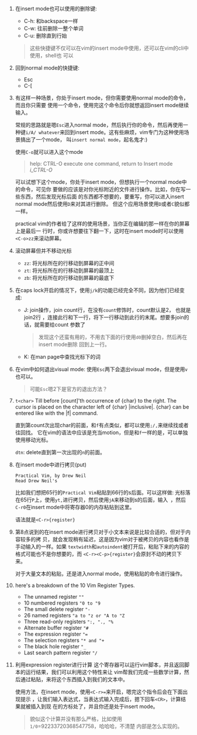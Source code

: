 1. 在insert mode也可以使用的删除键:

   * C-h: 和backspace一样
   * C-w: 往前删除一整个单词
   * C-u: 删除直到行始

   > 这些快捷键不仅可以在vim的insert mode中使用，还可以在vim的cli中使用，shell也
     可以

2. 回到normal mode的快捷键:

   * Esc
   * C-[

3. 有这样一种场景，你处于insert mode，但你需要使用normal mode的命令，而且你只需要
   使用一个命令，使用完这个命令后你就想返回insert mode继续输入。

   常规的思路就是嗯`Esc`进入normal mode，然后执行你的命令，然后再使用一种键`i/A/
   whatever`来回到insert mode。这有些麻烦，vim专门为这种使用场景搞出了一个mode，
   叫`insert normal mode`，起名鬼才:)

   使用`C-o`就可以进入这个mode

   > help: CTRL-O		execute one command, return to Insert mode   *i_CTRL-O*

   可以试想下这个mode，你处于insert mode，但想执行一个normal mode中的命令，可见你
   要做的应该是对你光标附近的文件进行操作。比如，你在写一些东西，然后发现光标后面
   的东西都不想要的，要重写，你可以进入insert normal mode然后使用`D`来对其进行删除。
   但这个应用场景使用`D`或者`C`貌似都一样。

   practical vim的作者给了这样的使用场景，当你正在编辑的那一样在你的屏幕上是最后一
   行时，你或许想要往下翻一下，这时在insert mode时可以使用`<C-o>zz`来滚动屏幕。

4. 滚动屏幕但并不移动光标

   * `zz`: 将光标所在的行移动到屏幕的正中间
   * `zt`: 将光标所在的行移动到屏幕的最顶上
   * `zb`: 将光标所在的行移动到屏幕的最底下
5. 在caps lock开启的情况下，使用`j/k`的功能已经完全不同，因为他们已经变成: 
   * J: join操作，join count行，在没有`count`修饰时，count默认是2， 也就是join2行
     ，连接此行和下一行，将下一行移动到此行的末尾。想要多join的话，就需要给count
	 参数了

	 > 发现这个还蛮有用的，不用去下面的行使用`d0`删掉空白，然后再在insert mode删除
	   回到上一行。

   * K: 在man page中查找光标下的词

6. 在vim中如何退出visual mode: 使用`Esc`两下会退出visual mode，但是使用`v`也可以。
   
   > 可能`Esc`嗯2下是官方的退出方法？

7. `t<char>` 
   Till before [count]'th occurrence of {char} to the right.  The cursor is placed
   on the character left of {char} |inclusive|.  {char} can be entered like with 
   the |f| command.

   直到第count次出现char的前面，和`f`有点类似，都可以使用`;/,`来继续找或者往回找。
   它在vim的语法中应该是充当motion，但是和`f`一样的是，可以单独使用移动光标。

   `dtn`: delete直到第一次出现的`n`的前面。

8. 在insert mode中进行拷贝(put)
   ```text
   Practical Vim, by Drew Neil
   Read Drew Neil's
   ```
   比如我们想把65行的`Practical Vim`粘贴到66行的s后面。可以这样做:
   光标落在65行`P`上，使用`yt,`进行拷贝，然后使用`jA`来移动到s的后面，输入` `，然后
   `C-r0`在insert mode中将寄存器0的内存粘贴到这里。

   语法就是`<C-r>{register}`

9. 第8点说到的在insert mode进行拷贝对于小文本来说是比较合适的，但对于内容较多的拷
   贝，就会发现稍有延迟，这是因为vim对于被拷贝的内容也看作是手动输入的一样。如果
   `textwidth`和`autoindent`被打开后，粘贴下来的内容的格式可能也不是你想要的，而
   `<C-r><C-p>{register}`会原封不动的拷贝下来。

   对于大量文本的粘贴，还是进入normal mode，使用粘贴的命令进行操作。

10. here's a breakdown of the 10 Vim Register Types.

    * The unnamed register `""`
    * 10 numbered registers `"0 to "9`
    * The small delete register `"-`
    * 26 named registers `"a to "z or "A to "Z`
    * Three read-only registers `":, "., "%`
    * Alternate buffer register `"#`
    * The expression register `"=`
    * The selection registers `"* and "+`
    * The black hole register `"_`
    * Last search pattern register `"/`

11. 利用expression register进行计算
    这个寄存器可以运行vim脚本，并且返回脚本的运行结果，我们可以利用这个特性来让
	vim帮我们完成一些数学计算，然后通过粘贴，来将这个东西插入到我们的文本中。
    
	使用方法，在insert mode，使用`<C-r>=`来开启，嗯完这个指令后会在下面出现提示
	，让我们输入表达式，当表达式输入完成后，摁下回车`<CR>`，计算结果就被插入到现
	在的方标处了，并且你还是处于insert mode。

	> 貌似这个计算并没有那么严格，比如使用`1/0`=92233720368547758，哈哈哈，不清楚
	  内部是怎么实现的。


